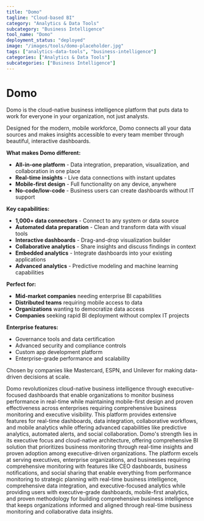```yaml
---
title: "Domo"
tagline: "Cloud-based BI"
category: "Analytics & Data Tools"
subcategory: "Business Intelligence"
tool_name: "Domo"
deployment_status: "deployed"
image: "/images/tools/domo-placeholder.jpg"
tags: ["analytics-data-tools", "business-intelligence"]
categories: ["Analytics & Data Tools"]
subcategories: ["Business Intelligence"]
---
```


# Domo

Domo is the cloud-native business intelligence platform that puts data to work for everyone in your organization, not just analysts.

Designed for the modern, mobile workforce, Domo connects all your data sources and makes insights accessible to every team member through beautiful, interactive dashboards.

**What makes Domo different:**
- **All-in-one platform** - Data integration, preparation, visualization, and collaboration in one place
- **Real-time insights** - Live data connections with instant updates
- **Mobile-first design** - Full functionality on any device, anywhere
- **No-code/low-code** - Business users can create dashboards without IT support

**Key capabilities:**
- **1,000+ data connectors** - Connect to any system or data source
- **Automated data preparation** - Clean and transform data with visual tools
- **Interactive dashboards** - Drag-and-drop visualization builder
- **Collaborative analytics** - Share insights and discuss findings in context
- **Embedded analytics** - Integrate dashboards into your existing applications
- **Advanced analytics** - Predictive modeling and machine learning capabilities

**Perfect for:**
- **Mid-market companies** needing enterprise BI capabilities
- **Distributed teams** requiring mobile access to data
- **Organizations** wanting to democratize data access
- **Companies** seeking rapid BI deployment without complex IT projects

**Enterprise features:**
- Governance tools and data certification
- Advanced security and compliance controls
- Custom app development platform
- Enterprise-grade performance and scalability

Chosen by companies like Mastercard, ESPN, and Unilever for making data-driven decisions at scale.

Domo revolutionizes cloud-native business intelligence through executive-focused dashboards that enable organizations to monitor business performance in real-time while maintaining mobile-first design and proven effectiveness across enterprises requiring comprehensive business monitoring and executive visibility. This platform provides extensive features for real-time dashboards, data integration, collaborative workflows, and mobile analytics while offering advanced capabilities like predictive analytics, automated alerts, and social collaboration. Domo's strength lies in its executive focus and cloud-native architecture, offering comprehensive BI solution that prioritizes business monitoring through real-time insights and proven adoption among executive-driven organizations. The platform excels at serving executives, enterprise organizations, and businesses requiring comprehensive monitoring with features like CEO dashboards, business notifications, and social sharing that enable everything from performance monitoring to strategic planning with real-time business intelligence, comprehensive data integration, and executive-focused analytics while providing users with executive-grade dashboards, mobile-first analytics, and proven methodology for building comprehensive business intelligence that keeps organizations informed and aligned through real-time business monitoring and collaborative data insights.